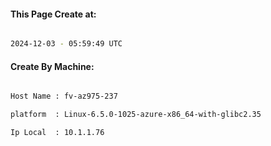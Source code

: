 
   
#### This Page Create at:

```bash

2024-12-03 - 05:59:49 UTC

```

#### Create By Machine:

```bash

Host Name : fv-az975-237

platform  : Linux-6.5.0-1025-azure-x86_64-with-glibc2.35

Ip Local  : 10.1.1.76

```

